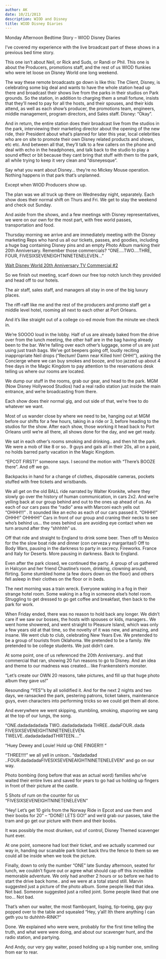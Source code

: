 ```yaml
---
author: AK
date: 10/21/2013
description: WIOD and Disney
title: WIOD Disney Diaries
---
```


Monday Afternoon Bedtime Story – WIOD Disney Diaries

I’ve covered my experience with the live broadcast part of these shows in a previous bed time story.

This one isn’t about Neil, or Rick and Suds, or Randi or Phil. This one is about the Producers, promotions staff, and the rest of us WIOD flunkies who were let loose on Disney World one long weekend.

The way these remote broadcasts go down is like this: The Client, Disney, is celebrating some big deal and wants to have the whole station head up there and broadcast their shows live from the parks in their studios on Park grounds. So the station, in addition to charging them a small fortune, insists that they’ll need to pay for all the hosts, and their spouses, and their kids attend, as well as each show’s producer, the promotions team, engineers, middle management, program directors, and Sales staff. Disney: “Okay”.

And in return, the entire station does their broadcast live from the studios in the park, interviewing their marketing director about the opening of the new ride, their President about what’s planned for later this year, local celebrities who are on site to promote their own Disney related products and shows, etc etc. And between all that, they’ll talk to a few callers on the phone and deal with echo in the headphones, and talk back to the studio to play a sound effect or bit because they cant bring that stuff with them to the park, all while trying to keep it very clean and “disneyesque”.

Say what you want about Disney… they’re no Mickey Mouse operation. Nothing happens in that park that’s unplanned.

Except when WIOD Producers show up.

The plan was we all truck up there on Wednesday night, separately. Each show does their normal shift on Thurs and Fri. We get to stay the weekend and check out Sunday.

And aside from the shows, and a few meetings with Disney representatives, we were on our own for the most part, with free world passes, transportation and food.

Thursday morning we arrive and are immediately meeting with the Disney marketing Reps who hand us all our tickets, passes, and goodies, including a huge bag containing Disney pins and an empty Photo Album marking their 20th Anniversary. Remember those commercials? “ONE….TWO….THRE, FOUR, FIVESIXSEVENEIGHTNINETENELEVEN…”

[Walt Disney World 20th Anniversary TV Commercial #2](http://youtu.be/21XMvj1v5TM)

So we finish out meeting, scarf down our free top notch lunch they provided and head off to our hotels.

The air staff, sales staff, and managers all stay in one of the big luxury places.

The riff-raff like me and the rest of the producers and promo staff get a middle level hotel, rooming all next to each other at Port Orleans.

And it’s like straight out of a college co-ed movie from the minute we check in.

We’re SOOOO loud in the lobby. Half of us are already baked from the drive over from the lunch meeting, the other half are in the bag having already been to the bar. We’re falling over each other’s luggage, some of us are just using just trash bags. We’ve got beepers going off, loudly reciting inappropriate Neil drops (“Rectum! Damn near Killed him! OHH!”), asking the Concierge where we can buy smokes and booze, and too jazzed up about 4 free days in the Magic Kingdom to pay attention to the reservations desk telling us where our rooms are located.

We dump our stuff in the rooms, grab our gear, and head to the park. MGM (Now Disney Hollywood Studios) had a real radio station just inside the main entrance, and we’re broadcasting from there.

Each show does their normal gig, and out side of that, we’re free to do whatever we want.

Most of us wander close by where we need to be, hanging out at MGM before our shifts for a few hours, taking in a ride or 3, before heading to the studios for the show. After each show, those working it head back to Port Orleans until we’re all there, all shows done for the day, and we get ready.

We sat in each other’s rooms smoking and drinking.. and then hit the park. We were a mob of like 8 or so.. 9 guys and gals all in their 20s, all on a paid, no holds barred party vacation in the Magic Kingdom.

“EPCOT FIRST!” someone says. I second the motion with “There’s BOOZE there”. And off we go.

Backpacks in hand for a change of clothes, disposable cameras, pockets stuffed with free tickets and wristbands.

We all get on the old BALL ride narrated by Walter Kronkite, where they slowly go over the history of human communication, in cars 2x2. And we’re yelling back at our group behind and out to the ones up ahead of us. As each of our cars pass the “radio” area with Marconi each yells out “OHHH!!!” . It sounded like an echo as each of our cars passed it. “OHHH!” OHHH!” OHHHH!” Cars in front of our group and craning their necks to see who’s behind us… the ones behind us are avoiding eye contact when we turn around after they “shhhhh” us.

Off that ride and straight to England to drink some beer. Then off to Mexico for the the slow boat ride and dinner (con cerveza y margaritas!) Off to Body Wars, pausing in the darkness to party in secrecy. Fireworks. France and Italy for Deserts. More pausing in darkness. Back to England.

Even after the park closed, we continued the party. A group of us gathered in Halcyon and her friend Chastine’s room, drinking, clowning around, flirting. Some stumbled home (a few doors down on the floor) and others fell asleep in their clothes on the floor or in beds.

The next morning was a train wreck. Everyone waking in a fog in their strange hotel room. Some waking in a fog in someone else’s hotel room. Struggling to get dressed to go get coffee and breakfast, then back to the park for work.

When Friday ended, there was no reason to hold back any longer. We didn’t care if we saw our bosses, the hosts with spouses or kids, managers.. We went home showered, and went straight to Pleasure Island, which was only a few years old at that time, so the novelty of it was new, and amazing, and insane. We went club to club, celebrating New Years Eve. We pretended to be a group of tourists from Oklahoma. We pretended to be a family. We pretended to be college students. We just didn’t care.

At some point, one of us referenced the 20th Anniversary.. and that commercial that ran, showing 20 fun reasons to go to Disney. And an idea and theme to our madness was created… like Frankenstein’s monster.

“Let’s create our OWN 20 reasons, take pictures, and fill up that huge photo album they gave us!”

Resounding “YES”’s by all solidified it. And for the next 2 nights and two days, we ransacked the park, pestering patrons, ticket takers, maintenance guys, even characters into performing tricks so we could get them all done.

And everywhere we went skipping, stumbling, smoking, stuporing we sang at the top of our lungs, the song.

“ONE.dadadadadada TWO..dadadadadada THREE..dadaFOUR..dada FIVESIXSEVENEIGHTNINETENELEVEN. TWELVE..dadadadadadTHIRTEEN….”

“Huey Dewey and Louie! Hold up ONE FINGER!!! “

“THREE!!!!” we all yell in unison.. “dadadadad ..FOUR.dadadadaFIVESIXSEVENEAIGHTNINETENELEVEN” and go on our way.

Photo bombing (long before that was an actual word) families who’ve waited their entire lives and saved for years to go had us holding up fingers in front of their picture at the castle.

5 Shots of rum on the counter for us “FIVESIXSEVENEIGHTNINETENELEVEN”

“Hey! Let’s get 10 girls from the Norway Ride in Epcot and use them and their boobs for 20” – “DONE! LETS GO!” and we’d grab our passes, take the tram and go get our picture with them and their boobs.

It was possibly the most drunken, out of control, Disney Themed scavenger hunt ever.

At one point, someone had lost their ticket, and we actually scammed our way in, handing our scanable park ticket back thru the fence to them so we could all be inside when we took the picture.

Finally, down to only the number “ONE” late Sunday afternoon, seated for lunch, we couldn’t figure out or agree what should cap off this incredible memorable adventure. We only had another 2 hours or so before we had to start the drive back home.. and we were at a total stand still. Marvin suggested just a picture of the photo album. Some people liked that idea. Not bad. Someone suggested just a rolled joint. Some people liked that one too… Not bad.

That’s when our waiter, the most flamboyant, lisping, tip-toeing, gay guy popped over to the table and squealed “Hey, y’all! Ith there anything I can geth you to duhhhh-RINK?”

Done. We explained who were were, probably for the first time telling the truth, and what were were doing, and about our scavenger hunt, and the radio station, and partying.

And Andy, our very gay waiter, posed holding up a big number one, smiling from ear to rear.
